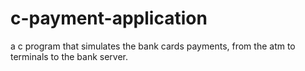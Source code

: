 # c-payment-application
a c program that simulates the bank cards payments, from the atm to terminals to the bank server.
